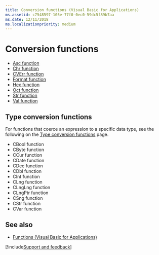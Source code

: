 ```yaml
---
title: Conversion functions (Visual Basic for Applications)
ms.assetid: c7548597-105e-77f0-0ec0-59dc5f89b7aa
ms.date: 12/11/2018
ms.localizationpriority: medium
---
```



# Conversion functions

- [Asc function](asc-function.md)
- [Chr function](chr-function.md)
- [CVErr function](cverr-function.md)
- [Format function](format-function-visual-basic-for-applications.md)
- [Hex function](hex-function.md)
- [Oct function](oct-function.md)
- [Str function](str-function.md)
- [Val function](val-function.md)

## Type conversion functions

For functions that coerce an expression to a specific data type, see the following on the [Type conversion functions](../../Concepts/Getting-Started/type-conversion-functions.md) page.

- CBool function
- CByte function
- CCur function
- CDate function
- CDec function
- CDbl function
- CInt function
- CLng function
- CLngLng function
- CLngPtr function
- CSng function
- CStr function
- CVar function

## See also

- [Functions (Visual Basic for Applications)](../functions-visual-basic-for-applications.md)

[!include[Support and feedback](~/includes/feedback-boilerplate.md)]
